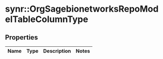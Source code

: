 # synr::OrgSagebionetworksRepoModelTableColumnType


## Properties
Name | Type | Description | Notes
------------ | ------------- | ------------- | -------------


